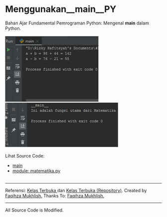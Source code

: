 # Menggunakan__main__PY
Bahan Ajar Fundamental Pemrograman Python: Mengenal __main__ dalam Python.<br><br>
<img src="https://github.com/RizkyKhapidsyah/Menggunakan__main__PY/blob/master/Results/001.PNG">
<img src="https://github.com/RizkyKhapidsyah/Menggunakan__main__PY/blob/master/Results/002.PNG"><br><br>
Lihat Source Code:<br>
- <a href="https://github.com/RizkyKhapidsyah/Menggunakan__main__PY/blob/master/main.py">main</a><br>
- <a href="https://github.com/RizkyKhapidsyah/Menggunakan__main__PY/blob/master/matematika.py">module: matematika.py</a><br><br>
-----
Referensi: <a href="https://www.youtube.com/user/faqihzamukhlish"> Kelas Terbuka </a> dan <a href="https://github.com/kelasterbuka"> Kelas Terbuka (Repository)</a>. Created by <a href="https://github.com/faqihza">Faqihza Mukhlish.</a> Thanks To: <a href="https://www.youtube.com/channel/UCRGHjysoCemh4y7tCJQs30w/about">Faqihza Mukhlish.</a><br>

-----
All Source Code is Modified.
